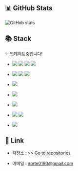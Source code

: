 <!--
이모지 모음 :
https://kr.piliapp.com/emoji/list/ 
-->

## 📊 GitHub Stats
![GitHub stats](https://github-readme-stats.vercel.app/api?username=milk-maca&show_icons=true&theme=radical)
 
## 📚 Stack  

✨ 업데이트중입니다!

<!--
기술명 : 직접 작성
스타일 : flat, flat-square
로고  : https://simpleicons.org/ -->
<!-- <img src="https://img.shields.io/badge/기술명-1A1A1A?style=flat&logo=로고명&logoColor=색상코드"/> -->


<!-- HTML5 CSS3 JavaScript -->
- <img src="https://img.shields.io/badge/HTML5-1A1A1A?style=flat&logo=HTML5&logoColor=E34F26"/> <img src="https://img.shields.io/badge/CSS3-1A1A1A?style=flat&logo=CSS3&logoColor=1572B6"/> <img src="https://img.shields.io/badge/JavaScript-1A1A1A?style=flat&logo=JavaScript&logoColor=F7DF1E"/> <img src="https://img.shields.io/badge/TypeScript-1A1A1A?style=flat&logo=TypeScript&logoColor=3178C6"/>


<!-- Java, Spring-->
- <img src="https://img.shields.io/badge/Java-1A1A1A?style=flat&logo=Java&logoColor=007396"/> <img src="https://img.shields.io/badge/Spring-1A1A1A?style=flat&logo=Spring&logoColor=6DB33F"/> <img src="https://img.shields.io/badge/Spring Boot-1A1A1A?style=flat&logo=Spring Boot&logoColor=6DB33F"/>

<!-- Node.js -->
- <img src="https://img.shields.io/badge/Node.js-1A1A1A?style=flat&logo=Node.js&logoColor=339933"/>


<!-- Python -->
- <img src="https://img.shields.io/badge/Python-1A1A1A?style=flat&logo=Python&logoColor=3776AB"/>

<!-- c++  -->
- <img src="https://img.shields.io/badge/c++-1A1A1A?style=flat&logo=c%2B%2B&logoColor=00599C"/>

<!-- Oracle, MySQL  -->
- <img src="https://img.shields.io/badge/Oracle-1A1A1A?style=flat&logo=Oracle&logoColor=F80000"/> <img src="https://img.shields.io/badge/MySQL-1A1A1A?style=flat&logo=MySQL&logoColor=4479A1"/>


<!-- Git -->
- <img src="https://img.shields.io/badge/Git-1A1A1A?style=flat&logo=Git&logoColor=F05032"/>
 
## 🔗 Link
- 저장소 : [ >> Go to repositories](https://github.com/milk-maca?tab=repositories)
<!-- - 블로그 : https://velog.io/@milk-maca   -->
- 이메일 : <norte0190@gmail.com>
